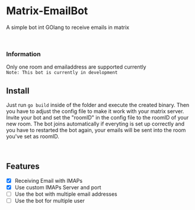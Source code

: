# Matrix-EmailBot
A simple bot int GOlang to receive emails in matrix

<br>

### Information
Only one room and emailaddress are supported currently
<br>
<code>Note: This bot is currently in development</code>
<br>

## Install
Just run <code>go build</code> inside of the folder and execute the created binary. Then you have to adjust the config file to make it work with your matrix server.
Invite your bot and set the "roomID" in the config file to the roomID of your new room. The bot joins automatically 
if everyting is set up correctly and you have to restarted the bot again, your emails will be sent into the room you've set as roomID.

<br>

## Features
- [X]  Receiving Email with IMAPs
- [X]  Use custom IMAPs Server and port
- [ ]  Use the bot with multiple email addresses
- [ ]  Use the bot for multiple user